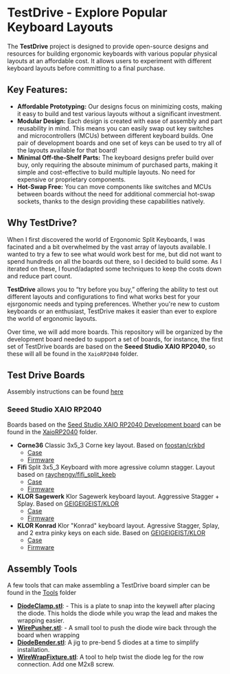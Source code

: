 # TestDrive - Explore Popular Keyboard Layouts

The **TestDrive** project is designed to provide open-source designs and resources for building ergonomic keyboards with various popular physical layouts at an affordable cost. It allows users to experiment with different keyboard layouts before committing to a final purchase.

## Key Features:
- **Affordable Prototyping:** Our designs focus on minimizing costs, making it easy to build and test various layouts without a significant investment.
- **Modular Design:** Each design is created with ease of assembly and part reusability in mind. This means you can easily swap out key switches and microcontrollers (MCUs) between different keyboard builds. One pair of development boards and one set of keys can be used to try all of the layouts available for that board!
- **Minimal Off-the-Shelf Parts:** The keyboard designs prefer build over buy, only requiring the absoute minimum of purchased parts, making it simple and cost-effective to build multiple layouts. No need for expensive or proprietary components.
- **Hot-Swap Free:** You can move components like switches and MCUs between boards without the need for additional commercial hot-swap sockets, thanks to the design providing these capabilities natively.

## Why TestDrive?
When I first discovered the world of Ergonomic Split Keyboards, I was facinated and a bit overwhelmed by the vast array of layouts available. I wanted to try a few to see what would work best for me, but did not want to spend hundreds on all the boards out there, so I decided to build some. As I iterated on these, I found/adapted some techniques to keep the costs down and reduce part count.

**TestDrive** allows you to “try before you buy,” offering the ability to test out different layouts and configurations to find what works best for your ejsrgonomic needs and typing preferences. Whether you're new to custom keyboards or an enthusiast, TestDrive makes it easier than ever to explore the world of ergonomic layouts.

Over time, we will add more boards. This repository will be organized by the development board needed to support a set of boards, for instance, the first set of TestDrive boards are based on the **Seeed Studio XAIO RP2040**, so these will all be found in the `XaioRP2040` folder.

## Test Drive Boards

Assembly instructions can be found [here](/TestDrive/Docs/Assembling.md)

### Seeed Studio XAIO RP2040
Boards based on the [Seed Studio  XAIO RP2040 Development board](https://wiki.seeedstudio.com/XIAO-RP2040/) can be found in the [XaioRP2040]() folder.
* **Corne36** Classic 3x5_3 Corne key layout. Based on [foostan/crkbd](https://github.com/foostan/crkbd)
   * [Case](/TestDrive/XaioRP2040/Case/Corne36)
   * [Firmware](/TestDrive/XaioRP2040/Firmware/quadsmack_testdrive_xiao2040_corne36_vial.uf2)
* **Fifi** Split 3x5_3 Keyboard with more agressive column stagger. Layout based on [raychengy/fifi_split_keeb](https://github.com/raychengy/fifi_split_keeb)
   * [Case](/TestDrive/XaioRP2040/Case/Fifi)
   * [Firmware](/TestDrive/XaioRP2040/Firmware/quadsmack_testdrive_xiao2040_fifi_vial.uf2)
* **KLOR Sagewerk** Klor Sagewerk keyboard layout. Aggressive Stagger + Splay. Based on [GEIGEIGEIST/KLOR](https://github.com/GEIGEIGEIST/KLOR)
   * [Case](/TestDrive/XaioRP2040/Case/KlorSagewerk)
   * [Firmware](/TestDrive/XaioRP2040/Firmware/quadsmack_testdrive_xiao2040_klor_sagewerk_vial.uf2)
* **KLOR Konrad** Klor "Konrad" keyboard layout. Agressive Stagger, Splay, and 2 extra pinky keys on each side. Based on [GEIGEIGEIST/KLOR](https://github.com/GEIGEIGEIST/KLOR)
   * [Case](/TestDrive/XaioRP2040/Case/KlorKonrad)
   * [Firmware](/TestDrive/XaioRP2040/Firmware/quadsmack_testdrive_xiao2040_klor_konrad_vial.uf2)


## Assembly Tools
A few tools that can make assembling a TestDrive board simpler can be found in the [Tools](/TestDrive/Tools) folder

* [__DiodeClamp.stl__](/TestDrive/Tools/DiodeClamp.stl): - This is a plate to snap into the keywell after placing the diode. This holds the diode while you wrap the lead and makes the wrapping easier.
* [__WirePusher.stl__](/TestDrive/Tools/WirePusher.stl): - A small tool to push the diode wire back through the board when wrapping
* [__DiodeBender.stl__](/TestDrive/Tools/DiodeBender.stl): A jig to pre-bend 5 diodes at a time to simplify installation.
* [__WireWrapFixture.stl__](/TestDrive/Tools/WireWrapFixture.stl): A tool to help twist the diode leg for the row connection. Add one M2x8 screw.
   